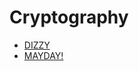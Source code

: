# **Cryptography**
* [DIZZY](https://github.com/TITANs1506/CTF-Writeups/tree/main/TFC%20CTF%202023/Cryptography/DIZZY)
* [MAYDAY!](https://github.com/TITANs1506/CTF-Writeups/tree/main/TFCCTF2023/Cryptography/MAYDAY!)

